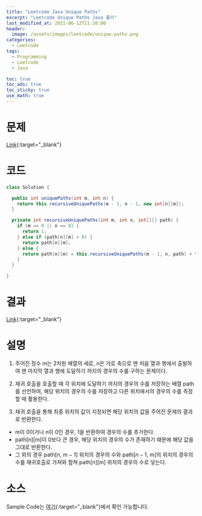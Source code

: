 ```yaml
---
title: "Leetcode Java Unique Paths"
excerpt: "Leetcode Unique Paths Java 풀이"
last_modified_at: 2021-06-12T11:10:00
header:
  image: /assets/images/leetcode/unique-paths.png
categories:
  - Leetcode
tags:
  - Programming
  - Leetcode
  - Java

toc: true
toc_ads: true
toc_sticky: true
use_math: true
---
```

# 문제
[Link](https://leetcode.com/problems/unique-paths/){:target="_blank"}

# 코드
```java
class Solution {

  public int uniquePaths(int m, int n) {
    return this.recursiveUniquePaths(m - 1, n - 1, new int[n][m]);
  }

  private int recursiveUniquePaths(int m, int n, int[][] path) {
    if (m == 0 || n == 0) {
      return 1;
    } else if (path[n][m] > 0) {
      return path[n][m];
    } else {
      return path[n][m] = this.recursiveUniquePaths(m - 1, n, path) + this.recursiveUniquePaths(m, n - 1, path);
    }
  }

}
```

# 결과
[Link](https://leetcode.com/submissions/detail/506597064/){:target="_blank"}

# 설명
1. 주어진 정수 m는 2차원 배열의 세로, n은 가로 축으로 맨 처음 열과 행에서 출발하여 맨 마지막 열과 행에 도달하기 까지의 경우의 수를 구하는 문제이다.

2. 재귀 호출을 호출할 때 각 위치에 도달하기 까지의 경우의 수를 저장하는 배열 path를 선언하여, 해당 위치의 경우의 수를 저장하고 다른 위치에서의 경우의 수를 측정할 때 활용한다.

3. 재귀 호출을 통해 최종 위치의 값이 지정되면 해당 위치의 값을 주어진 문제의 결과로 반환한다.
- m이 0이거나 n이 0인 경우, 1을 반환하여 경우의 수를 추가한다.
- path[n][m]이 0보다 큰 경우, 해당 위치의 경우의 수가 존재하기 때문에 해당 값을 그대로 반환한다.
- 그 외의 경우 path[n, $m - 1$] 위치의 경우의 수와 path[$n - 1$, m]의 위치의 경우의 수를 재귀호출로 가져와 합쳐 path[n][m] 위치의 경우의 수로 넣는다.

# 소스
Sample Code는 [여기](https://github.com/GracefulSoul/leetcode/blob/master/src/main/java/gracefulsoul/problems/UniquePaths.java){:target="_blank"}에서 확인 가능합니다.